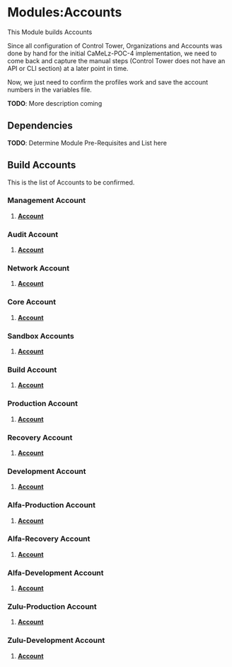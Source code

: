 # Modules:Accounts

This Module builds Accounts

Since all configuration of Control Tower, Organizations and Accounts was done by hand for the initial CaMeLz-POC-4
implementation, we need to come back and capture the manual steps (Control Tower does not have an API or CLI section) 
at a later point in time.

Now, we just need to confirm the profiles work and save the account numbers in the variables file.

**TODO**: More description coming

## Dependencies

**TODO**: Determine Module Pre-Requisites and List here

## Build Accounts

This is the list of Accounts to be confirmed.

### **Management Account**

1. **[Account](./BUILD-management-account.md)**

### **Audit Account**

1. **[Account](./BUILD-audit-account.md)**

### **Network Account**

1. **[Account](./BUILD-network-account.md)**

### **Core Account**

1. **[Account](./BUILD-core-account.md)**

### **Sandbox Accounts**

1. **[Account](./BUILD-mcrawford-sandbox-account.md)**

### **Build Account**

1. **[Account](./BUILD-build-account.md)**

### **Production Account**

1. **[Account](./BUILD-production-account.md)**

### **Recovery Account**

1. **[Account](./BUILD-recovery-account.md)**

### **Development Account**

1. **[Account](./BUILD-development-account.md)**

### **Alfa-Production Account**

1. **[Account](./BUILD-alfa-production-account.md)**

### **Alfa-Recovery Account**

1. **[Account](./BUILD-alfa-recovery-account.md)**

### **Alfa-Development Account**

1. **[Account](./BUILD-alfa-development-account.md)**

### **Zulu-Production Account**

1. **[Account](./BUILD-zulu-production-account.md)**

### **Zulu-Development Account**

1. **[Account](./BUILD-zulu-development-account.md)**
